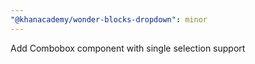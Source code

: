 ```yaml
---
"@khanacademy/wonder-blocks-dropdown": minor
---
```


Add Combobox component with single selection support
